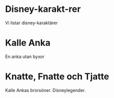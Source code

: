 # Disney-karakt-rer
Vi listar disney-karaktärer

# Kalle Anka

En anka utan byxor

# Knatte, Fnatte och Tjatte 

Kalle Ankas brorsöner. Disneylegender. 